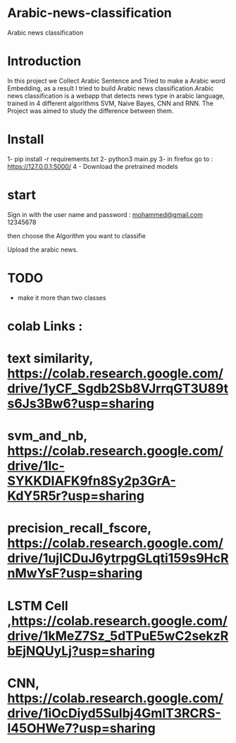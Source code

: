# Arabic-news-classification
Arabic news classification 

# Introduction
In this project we Collect Arabic Sentence and Tried to make a Arabic word Embedding, as a result I tried to build Arabic news classification.Arabic news classification is a webapp that detects news type in arabic language, trained in 4 different algorithms SVM, Naive Bayes, CNN and RNN. The Project was aimed to study the difference between them. 

# Install 

1- pip install -r requirements.txt
2- python3 main.py
3- in firefox go to :
    https://127.0.0.1:5000/
4 - Download the pretrained models  

# start

Sign in with the user name and password : 
mohammed@gmail.com
12345678

then choose the Algorithm you want to classifie

Upload the arabic news. 

# TODO 

* make it more than two classes 

# colab Links : 

# text similarity, https://colab.research.google.com/drive/1yCF_Sgdb2Sb8VJrrqGT3U89ts6Js3Bw6?usp=sharing
# svm_and_nb, https://colab.research.google.com/drive/1lc-SYKKDIAFK9fn8Sy2p3GrA-KdY5R5r?usp=sharing
# precision_recall_fscore, https://colab.research.google.com/drive/1ujlCDuJ6ytrpgGLqti159s9HcRnMwYsF?usp=sharing
# LSTM Cell ,https://colab.research.google.com/drive/1kMeZ7Sz_5dTPuE5wC2sekzRbEjNQUyLj?usp=sharing
# CNN, https://colab.research.google.com/drive/1iOcDiyd5Sulbj4GmlT3RCRS-l45OHWe7?usp=sharing